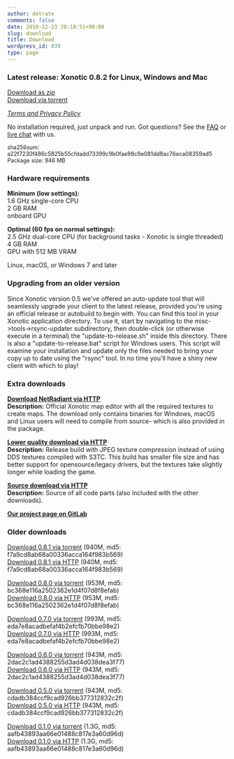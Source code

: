 ```yaml
---
author: detrate
comments: false
date: 2010-12-23 20:18:51+00:00
slug: download
title: Download
wordpress_id: 839
type: page
---
```


### <a name="latest"></a>Latest release: Xonotic 0.8.2 for Linux, Windows and Mac

[<i class="fas fa-download"></i> Download as zip](https://dl.xonotic.org/xonotic-0.8.2.zip)  
[<i class="fas fa-download"></i> Download via torrent](https://dl.xonotic.org/xonotic-0.8.2.zip.torrent)

[*Terms and Privacy Policy*][tos]

No installation required, just unpack and run. Got questions? See the [FAQ](/faq) or [live chat](/chat) with us.

<p style="font-size: 90%">
sha256sum: a22f7230f486c5825b55cfdadd73399c9b0fae98c9e081dd8ac76eca08359ad5<br/>
Package size: 946 MB  
</p>

### <a name="hardware-requirements"></a>Hardware requirements

**Minimum (low settings):**  
1.6 GHz single-core CPU  
2 GB RAM  
onboard GPU  

**Optimal (60 fps on normal settings):**  
2.5 GHz dual-core CPU (for background tasks - Xonotic is single threaded)  
4 GB RAM  
GPU with 512 MB VRAM  

Linux, macOS, or Windows 7 and later  

### <a name="upgrading"></a>Upgrading from an older version

Since Xonotic version 0.5 we've offered an auto-update tool that will seamlessly upgrade your client to the latest release, provided you're using an official release or autobuild to begin with. You can find this tool in your Xonotic application directory. To use it, start by navigating to the misc->tools->rsync-updater subdirectory, then double-click (or otherwise execute in a terminal) the "update-to-release.sh" inside this directory. There is also a "update-to-release.bat" script for Windows users. This script will examine your installation and update only the files needed to bring your copy up to date using the "rsync" tool. In no time you'll have a shiny new client with which to play!

### <a name="extra-downloads"></a>Extra downloads

**<a name="netradiant"></a>[Download NetRadiant via HTTP](https://dl.xonotic.org/xonotic-0.8.2-mappingsupport.zip)**  
**Description:** Official Xonotic map editor with all the required textures to create maps. The download only contains binaries for Windows, macOS and Linux users will need to compile from source- which is also provided in the package.  

**<a name="lower-quality"></a>[Lower quality download via HTTP](https://dl.xonotic.org/xonotic-0.8.2-low.zip)**  
**Description:** Release build with JPEG texture compression instead of using DDS textures compiled with S3TC. This build has smaller file size and has better support for opensource/legacy drivers, but the textures take slightly longer while loading the game.  

**<a name="source"></a>[Source download via HTTP](https://dl.xonotic.org/xonotic-0.8.2-source.zip)**  
**Description:** Source of all code parts (also included with the other downloads).  

**<a name="gitlab"></a>[Our project page on GitLab](https://gitlab.com/groups/xonotic)**

### <a name="older-downloads"></a>Older downloads

[Download 0.8.1 via torrent](https://dl.xonotic.org/xonotic-0.8.1.zip.torrent) (940M, md5: f7a9cd8ab68a00336acca164f983b569)  
[Download 0.8.1 via HTTP](https://dl.xonotic.org/xonotic-0.8.1.zip) (940M, md5: f7a9cd8ab68a00336acca164f983b569)  

[Download 0.8.0 via torrent](https://dl.xonotic.org/xonotic-0.8.0.zip.torrent) (953M, md5: bc368e116a2502362e1d4f07d8f8efab)  
[Download 0.8.0 via HTTP](https://dl.xonotic.org/xonotic-0.8.0.zip) (953M, md5: bc368e116a2502362e1d4f07d8f8efab)

[Download 0.7.0 via torrent](https://dl.xonotic.org/xonotic-0.7.0.zip.torrent) (993M, md5: eda7e8acadbefaf4b2efcfb70bbe98e2)  
[Download 0.7.0 via HTTP](https://dl.xonotic.org/xonotic-0.7.0.zip) (993M, md5: eda7e8acadbefaf4b2efcfb70bbe98e2)  

[Download 0.6.0 via torrent](https://dl.xonotic.org/xonotic-0.6.0.zip.torrent) (943M, md5: 2dac2c1ad4388255d3ad4d038dea3f77)  
[Download 0.6.0 via HTTP](https://dl.xonotic.org/xonotic-0.6.0.zip) (943M, md5: 2dac2c1ad4388255d3ad4d038dea3f77)  

[Download 0.5.0 via torrent](https://dl.xonotic.org/xonotic-0.5.0.zip.torrent) (943M, md5: cdadb384ccf9cad926bb377312832c2f)  
[Download 0.5.0 via HTTP](https://dl.xonotic.org/xonotic-0.5.0.zip) (943M, md5: cdadb384ccf9cad926bb377312832c2f)  

[Download 0.1.0 via torrent](https://dl.xonotic.org/xonotic-0.1.0preview.zip.torrent) (1.3G, md5: aafb43893aa66e01488c817e3a60d96d)  
[Download 0.1.0 via HTTP](https://dl.xonotic.org/xonotic-0.1.0preview.zip) (1.3G, md5: aafb43893aa66e01488c817e3a60d96d)  

[tos]: /tos/
